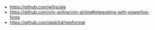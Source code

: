 - https://github.com/w0rp/ale
- https://github.com/vim-airline/vim-airline#integrating-with-powerline-fonts
- https://github.com/sbdchd/neoformat
